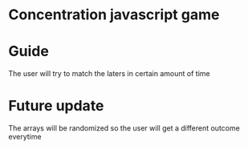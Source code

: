 Concentration javascript game
=================

Guide
====

The user will try to match the laters in certain amount of time

Future update
====

The arrays will be randomized so the user will get a different outcome everytime
